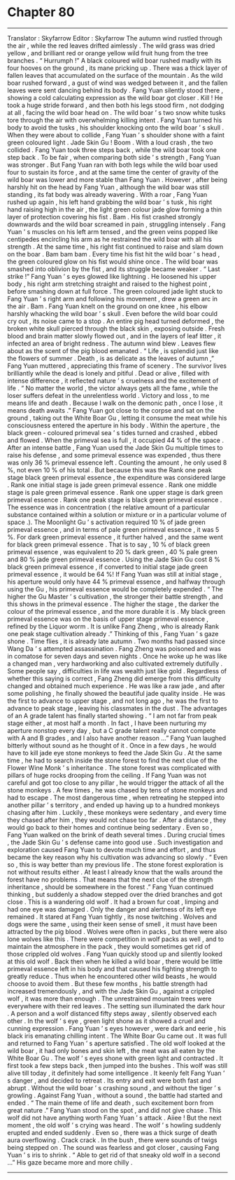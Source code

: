
# Chapter 80


---

Translator : Skyfarrow Editor : Skyfarrow
The autumn wind rustled through the air , while the red leaves drifted aimlessly .
The wild grass was dried yellow , and brilliant red or orange yellow wild fruit hung from the tree branches .
“ Hurrumph !” A black coloured wild boar rushed madly with its four hooves on the ground , its mane pricking up .
There was a thick layer of fallen leaves that accumulated on the surface of the mountain .
As the wild boar rushed forward , a gust of wind was wedged between it , and the fallen leaves were sent dancing behind its body .
Fang Yuan silently stood there , showing a cold calculating expression as the wild boar got closer .
Kill !
He took a huge stride forward , and then both his legs stood firm , not dodging at all , facing the wild boar head on .
The wild boar ’ s two snow white tusks tore through the air with overwhelming killing intent .
Fang Yuan turned his body to avoid the tusks , his shoulder knocking onto the wild boar ’ s skull .
When they were about to collide , Fang Yuan ’ s shoulder shone with a faint green coloured light .
Jade Skin Gu !
Boom .
With a loud crash , the two collided .
Fang Yuan took three steps back , while the wild boar took one step back .
To be fair , when comparing both side ’ s strength , Fang Yuan was stronger . But Fang Yuan ran with both legs while the wild boar used four to sustain its force , and at the same time the center of gravity of the wild boar was lower and more stable than Fang Yuan .
However , after being harshly hit on the head by Fang Yuan , although the wild boar was still standing , its fat body was already wavering .
With a roar , Fang Yuan rushed up again , his left hand grabbing the wild boar ’ s tusk , his right hand raising high in the air , the light green colour jade glow forming a thin layer of protection covering his fist .
Bam .
His fist crashed strongly downwards and the wild boar screamed in pain , struggling intensely .
Fang Yuan ’ s muscles on his left arm tensed , and the green veins popped like centipedes encircling his arm as he restrained the wild boar with all his strength .
At the same time , his right fist continued to raise and slam down on the boar .
Bam bam bam .
Every time his fist hit the wild boar ’ s head , the green coloured glow on his fist would shine once .
The wild boar was smashed into oblivion by the fist , and its struggle became weaker .
“ Last strike !” Fang Yuan ’ s eyes glowed like lightning . He loosened his upper body , his right arm stretching straight and raised to the highest point , before smashing down at full force .
The green coloured jade light stuck to Fang Yuan ’ s right arm and following his movement , drew a green arc in the air .
Bam .
Fang Yuan knelt on the ground on one knee , his elbow harshly whacking the wild boar ’ s skull . Even before the wild boar could cry out , its noise came to a stop .
An entire pig head turned deformed , the broken white skull pierced through the black skin , exposing outside . Fresh blood and brain matter slowly flowed out , and in the layers of leaf litter , it infected an area of bright redness .
The autumn wind blew .
Leaves flew about as the scent of the pig blood emanated .
“ Life , is splendid just like the flowers of summer . Death , is as delicate as the leaves of autumn ,” Fang Yuan muttered , appreciating this frame of scenery .
The survivor lives brilliantly while the dead is lonely and pitiful .
Dead or alive , filled with intense difference , it reflected nature ’ s cruelness and the excitement of life .
“ No matter the world , the victor always gets all the fame , while the loser suffers defeat in the unrelentless world . Victory and loss , to me means life and death . Because I walk on the demonic path , once I lose , it means death awaits .”
Fang Yuan got close to the corpse and sat on the ground , taking out the White Boar Gu , letting it consume the meat while his consciousness entered the aperture in his body .
Within the aperture , the black green - coloured primeval sea ’ s tides turned and crashed , ebbed and flowed .
When the primeval sea is full , it occupied 44 % of the space . After an intense battle , Fang Yuan used the Jade Skin Gu multiple times to raise his defense , and some primeval essence was expended , thus there was only 36 % primeval essence left .
Counting the amount , he only used 8 %, not even 10 % of his total . But because this was the Rank one peak stage black green primeval essence , the expenditure was considered large .
Rank one initial stage is jade green primeval essence .
Rank one middle stage is pale green primeval essence .
Rank one upper stage is dark green primeval essence .
Rank one peak stage is black green primeval essence .
The essence was in concentration ( the relative amount of a particular substance contained within a solution or mixture or in a particular volume of space .).
The Moonlight Gu ’ s activation required 10 % of jade green primeval essence , and in terms of pale green primeval essence , it was 5 %. For dark green primeval essence , it further halved , and the same went for black green primeval essence .
That is to say , 10 % of black green primeval essence , was equivalent to 20 % dark green , 40 % pale green and 80 % jade green primeval essence .
Using the Jade Skin Gu cost 8 % black green primeval essence , if converted to initial stage jade green primeval essence , it would be 64 %!
If Fang Yuan was still at initial stage , his aperture would only have 44 % primeval essence , and halfway through using the Gu , his primeval essence would be completely expended .
“ The higher the Gu Master ’ s cultivation , the stronger their battle strength , and this shows in the primeval essence . The higher the stage , the darker the colour of the primeval essence , and the more durable it is . My black green primeval essence was on the basis of upper stage primeval essence , refined by the Liquor worm . It is unlike Fang Zheng , who is already Rank one peak stage cultivation already .” Thinking of this , Fang Yuan ’ s gaze shone .
Time flies , it is already late autumn .
Two months had passed since Wang Da ’ s attempted assassination .
Fang Zheng was poisoned and was in comatose for seven days and seven nights . Once he woke up he was like a changed man , very hardworking and also cultivated extremely dutifully . Some people say , difficulties in life was wealth just like gold .
Regardless of whether this saying is correct , Fang Zheng did emerge from this difficulty changed and obtained much experience . He was like a raw jade , and after some polishing , he finally showed the beautiful jade quality inside .
He was the first to advance to upper stage , and not long ago , he was the first to advance to peak stage , leaving his classmates in the dust . The advantages of an A grade talent has finally started showing .
“ I am not far from peak stage either , at most half a month . In fact , I have been nurturing my aperture nonstop every day , but a C grade talent really cannot compete with A and B grades , and I also have another reason …” Fang Yuan laughed bitterly without sound as he thought of it .
Once in a few days , he would have to kill jade eye stone monkeys to feed the Jade Skin Gu . At the same time , he had to search inside the stone forest to find the next clue of the Flower Wine Monk ’ s inheritance .
The stone forest was complicated with pillars of huge rocks drooping from the ceiling . If Fang Yuan was not careful and got too close to any pillar , he would trigger the attack of all the stone monkeys .
A few times , he was chased by tens of stone monkeys and had to escape . The most dangerous time , when retreating he stepped into another pillar ’ s territory , and ended up having up to a hundred monkeys chasing after him .
Luckily , these monkeys were sedentary , and every time they chased after him , they would not chase too far . After a distance , they would go back to their homes and continue being sedentary .
Even so , Fang Yuan walked on the brink of death several times . During crucial times , the Jade Skin Gu ’ s defense came into good use .
Such investigation and exploration caused Fang Yuan to devote much time and effort , and thus became the key reason why his cultivation was advancing so slowly .
“ Even so , this is way better than my previous life . The stone forest exploration is not without results either . At least I already know that the walls around the forest have no problems . That means that the next clue of the strength inheritance , should be somewhere in the forest .”
Fang Yuan continued thinking , but suddenly a shadow stepped over the dried branches and got close .
This is a wandering old wolf .
It had a brown fur coat , limping and had one eye was damaged . Only the danger and alertness of its left eye remained .
It stared at Fang Yuan tightly , its nose twitching . Wolves and dogs were the same , using their keen sense of smell , it must have been attracted by the pig blood .
Wolves were often in packs , but there were also lone wolves like this . There were competition in wolf packs as well , and to maintain the atmosphere in the pack , they would sometimes get rid of those crippled old wolves .
Fang Yuan quickly stood up and silently looked at this old wolf .
Back then when he killed a wild boar , there would be little primeval essence left in his body and that caused his fighting strength to greatly reduce . Thus when he encountered other wild beasts , he would choose to avoid them .
But these few months , his battle strength had increased tremendously , and with the Jade Skin Gu , against a crippled wolf , it was more than enough .
The unrestrained mountain trees were everywhere with their red leaves .
The setting sun illuminated the dark hour .
A person and a wolf distanced fifty steps away , silently observed each other .
In the wolf ’ s eye , green light shone as it showed a cruel and cunning expression . Fang Yuan ’ s eyes however , were dark and eerie , his black iris emanating chilling intent .
The White Boar Gu came out . It was full and returned to Fang Yuan ’ s aperture satisfied .
The old wolf looked at the wild boar , it had only bones and skin left , the meat was all eaten by the White Boar Gu .
The wolf ’ s eyes shone with green light and contracted . It first took a few steps back , then jumped into the bushes .
This wolf was still alive till today , it definitely had some intelligence . It keenly felt Fang Yuan ’ s danger , and decided to retreat .
Its entry and exit were both fast and abrupt .
Without the wild boar ’ s crashing sound , and without the tiger ’ s growling .
Against Fang Yuan , without a sound , the battle had started and ended .
“ The main theme of life and death , such excitement born from great nature .” Fang Yuan stood on the spot , and did not give chase . This wolf did not have anything worth Fang Yuan ’ s attack .
Aiiee !
But the next moment , the old wolf ’ s crying was heard .
The wolf ’ s howling suddenly erupted and ended suddenly . Even so , there was a thick surge of death aura overflowing .
Crack crack .
In the bush , there were sounds of twigs being stepped on .
The sound was fearless and got closer , causing Fang Yuan ’ s iris to shrink .
“ Able to get rid of that sneaky old wolf in a second …” His gaze became more and more chilly .

---

